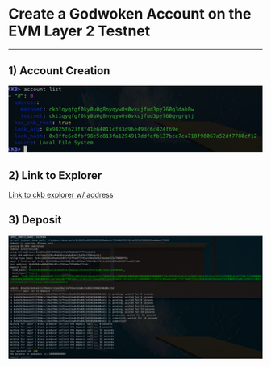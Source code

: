 # Create a Godwoken Account on the EVM Layer 2 Testnet
---
## 1) Account Creation
![](./account.png)
## 2) Link to Explorer
[Link to ckb explorer w/ address](https://explorer.nervos.org/aggron/address/ckt1qyqfgf0ky0u0g8nyqyw0s0vkujfud3py760qvgrgtj)
## 3) Deposit
![](./transaction.png)
